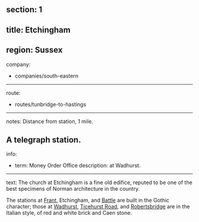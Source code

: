 section: 1
----
title: Etchingham
----
region: Sussex
----
company:
- companies/south-eastern
----
route:
- routes/tunbridge-to-hastings
----
notes: Distance from station, 1 mile.

A telegraph station.
----
info:
- term: Money Order Office
  description: at Wadhurst.
----
text: The church at Etchingham is a fine old edifice, reputed to be one of the best specimens of Norman architecture in the country.

The stations at [Frant](/stations/frant), Etchingham, and [Battle](/stations/battle) are built in the Gothic character; those at [Wadhurst](/stations/wadhurst), [Ticehurst Road](/stations/ticehurst-road), and [Robertsbridge](/stations/robertsbridge) are in the Italian style, of red and white brick and Caen stone.
